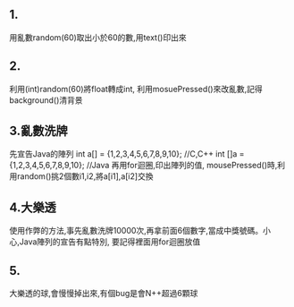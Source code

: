 ## 1.
用亂數random(60)取出小於60的數,用text()印出來
## 2.
利用(int)random(60)將float轉成int, 利用mosuePressed()來改亂數,記得background()清背景
## 3.亂數洗牌
先宣告Java的陣列
int a[] = {1,2,3,4,5,6,7,8,9,10}; //C,C++
int []a = {1,2,3,4,5,6,7,8,9,10}; //Java
再用for迴圈,印出陣列的值, mousePressed()時,利用random()挑2個數i1,i2,將a[i1],a[i2]交換
## 4.大樂透
使用作弊的方法,事先亂數洗牌10000次,再拿前面6個數字,當成中獎號碼。小心,Java陣列的宣告有點特別, 要記得裡面用for迴圈放值
## 5.
大樂透的球,會慢慢掉出來,有個bug是會N++超過6顆球
